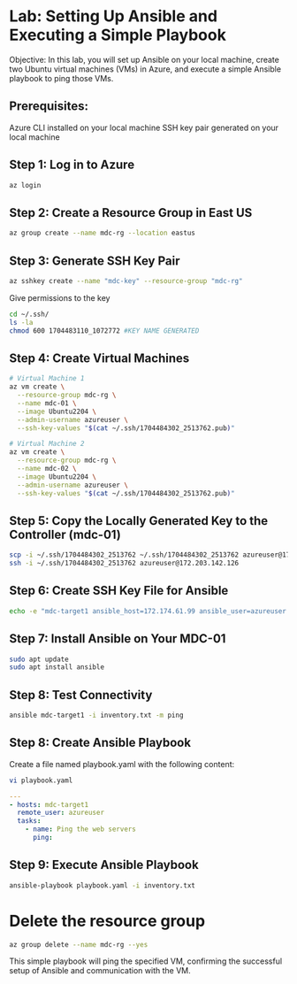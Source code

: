# Lab: Setting Up Ansible and Executing a Simple Playbook

Objective:
In this lab, you will set up Ansible on your local machine, create two Ubuntu virtual machines (VMs) in Azure, and execute a simple Ansible playbook to ping those VMs.

## Prerequisites:

Azure CLI installed on your local machine
SSH key pair generated on your local machine

## Step 1: Log in to Azure
```bash
az login
```
## Step 2: Create a Resource Group in East US
```bash
az group create --name mdc-rg --location eastus
```
## Step 3: Generate SSH Key Pair
```bash
az sshkey create --name "mdc-key" --resource-group "mdc-rg"
```
Give permissions to the key
```bash
cd ~/.ssh/
ls -la
chmod 600 1704483110_1072772 #KEY NAME GENERATED
```
## Step 4: Create Virtual Machines

```bash
# Virtual Machine 1
az vm create \
  --resource-group mdc-rg \
  --name mdc-01 \
  --image Ubuntu2204 \
  --admin-username azureuser \
  --ssh-key-values "$(cat ~/.ssh/1704484302_2513762.pub)"

# Virtual Machine 2
az vm create \
  --resource-group mdc-rg \
  --name mdc-02 \
  --image Ubuntu2204 \
  --admin-username azureuser \
  --ssh-key-values "$(cat ~/.ssh/1704484302_2513762.pub)"
```
## Step 5: Copy the Locally Generated Key to the Controller (mdc-01)

```bash
scp -i ~/.ssh/1704484302_2513762 ~/.ssh/1704484302_2513762 azureuser@172.203.142.126:~/.ssh/ #COPY THE KEY TO MDC-01
ssh -i ~/.ssh/1704484302_2513762 azureuser@172.203.142.126
```
## Step 6: Create SSH Key File for Ansible

```bash
echo -e "mdc-target1 ansible_host=172.174.61.99 ansible_user=azureuser ansible_ssh_private_key_file=/home/azureuser/.ssh/1704484302_2513762" > inventory.txt
```

## Step 7: Install Ansible on Your MDC-01

```bash
sudo apt update
sudo apt install ansible
```
## Step 8: Test Connectivity

```bash
ansible mdc-target1 -i inventory.txt -m ping
```
## Step 8: Create Ansible Playbook
Create a file named playbook.yaml with the following content:

```bash
vi playbook.yaml
```

```yaml
---
- hosts: mdc-target1
  remote_user: azureuser
  tasks:
    - name: Ping the web servers
      ping:
```
## Step 9: Execute Ansible Playbook

```bash
ansible-playbook playbook.yaml -i inventory.txt
```

# Delete the resource group
```bash
az group delete --name mdc-rg --yes
```

This simple playbook will ping the specified VM, confirming the successful setup of Ansible and communication with the VM.
